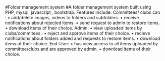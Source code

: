 #Folder management system
#A folder management system built using PHP, mysql, javascript , bootstrap.
Features include: Committees/ clubs can :
•	add/delete images, videos to folders and subfolders.
•	receive notifications about rejected items.
•	send request to admin to restore items.
•	download items of their choice.
Admin:
•	view uploaded items by clubs/commitees .
•	reject and approve items of their choice.
•	recieve notifications about folders added and requests to restore items.
•	download items of their choice.
End User:
•	has view access to all items uploaded by committee/clubs and are approved by admin.
•	download items of their choice.
